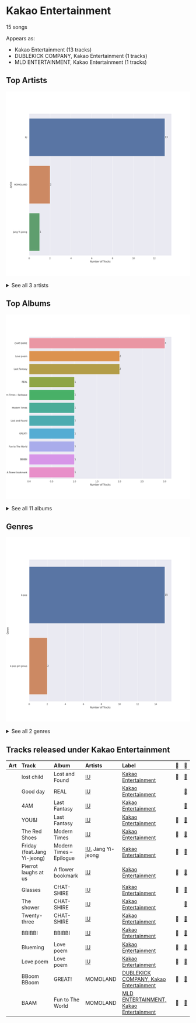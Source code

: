 # Kakao Entertainment

15 songs

Appears as:
- Kakao Entertainment (13 tracks)
- DUBLEKICK COMPANY, Kakao Entertainment (1 tracks)
- MLD ENTERTAINMENT, Kakao Entertainment (1 tracks)

## Top Artists

![Bar chart of top 3 artists](../images/labels/kakao_entertainment/artists.png)


<details>
<summary>See all 3 artists</summary>

|   Number of Tracks | Art                                                                                              | Artist                 | 🔗                                                           |
|-------------------:|:-------------------------------------------------------------------------------------------------|:-----------------------|:------------------------------------------------------------|
|                 13 | <img src="https://i.scdn.co/image/ab6761610000e5eb006ff3c0136a71bfb9928d34" alt="" width="50" /> | [IU](../artists/iu.md) | [🔗](https://open.spotify.com/artist/3HqSLMAZ3g3d5poNaI7GOU) |
|                  2 | <img src="https://i.scdn.co/image/ab6761610000e5eb4d4b74165ecfadcacf0771ae" alt="" width="50" /> | MOMOLAND               | [🔗](https://open.spotify.com/artist/5RR0MLwcjc87wjSw2JYdwx) |
|                  1 | <img src="nan" alt="" width="50" />                                                              | Jang Yi-jeong          | [🔗](https://open.spotify.com/artist/7nLakaHt1koh5mP4OIVM0F) |

</details>


## Top Albums

![Bar chart of top 11 albums](../images/labels/kakao_entertainment/albums.png)


<details>
<summary>See all 11 albums</summary>

|   Number of Tracks | Art                                                                                              | Album                   | Release Date   | 🔗                                                          |
|-------------------:|:-------------------------------------------------------------------------------------------------|:------------------------|:---------------|:-----------------------------------------------------------|
|                  3 | <img src="https://i.scdn.co/image/ab67616d0000b2736a0cfc4171d2a0cb9dc7c9ab" alt="" width="50" /> | CHAT-SHIRE              | 2015-10-23     | [🔗](https://open.spotify.com/album/3rMvAe0zU0pJRnRa7Rfc1U) |
|                  2 | <img src="https://i.scdn.co/image/ab67616d0000b273b658276cd9884ef6fae69033" alt="" width="50" /> | Love poem               | 2019-11-18     | [🔗](https://open.spotify.com/album/2xEH7SRzJq7LgA0fCtTlxH) |
|                  2 | <img src="https://i.scdn.co/image/ab67616d0000b273bf5f4138ebc9ba3fd6f0cde9" alt="" width="50" /> | Last Fantasy            | 2011-11-29     | [🔗](https://open.spotify.com/album/149BHv6qAyMgJ483vPi77C) |
|                  1 | <img src="https://i.scdn.co/image/ab67616d0000b27315cf3110f19687b1a24943d1" alt="" width="50" /> | REAL                    | 2010-12-09     | [🔗](https://open.spotify.com/album/4WY1pPvmP9sBlVICuPxBQh) |
|                  1 | <img src="https://i.scdn.co/image/ab67616d0000b27315b8cef21bf4482d56c15614" alt="" width="50" /> | Modern Times – Epilogue | 2013-12-20     | [🔗](https://open.spotify.com/album/56MqewtCUq5bplrqEYTVL0) |
|                  1 | <img src="https://i.scdn.co/image/ab67616d0000b2734897a7925914a3a10ce68c31" alt="" width="50" /> | Modern Times            | 2013-10-08     | [🔗](https://open.spotify.com/album/2QcuXvQBWv1ZKyQtEhLbFe) |
|                  1 | <img src="https://i.scdn.co/image/ab67616d0000b273a1bb22f3ae0fe8b97bda6931" alt="" width="50" /> | Lost and Found          | 2008-09-23     | [🔗](https://open.spotify.com/album/5CqhdN6fFBPN5JcNiU1uyF) |
|                  1 | <img src="https://i.scdn.co/image/ab67616d0000b273a5bb4ef1ca42f4378d815c7c" alt="" width="50" /> | GREAT!                  | 2018-01-03     | [🔗](https://open.spotify.com/album/5vt2sEP5J0VNbYXoA7h2k4) |
|                  1 | <img src="https://i.scdn.co/image/ab67616d0000b27342b393df3e24a66e5accbf2b" alt="" width="50" /> | Fun to The World        | 2018-06-26     | [🔗](https://open.spotify.com/album/75dkh8s39e7txjNe9cODH3) |
|                  1 | <img src="https://i.scdn.co/image/ab67616d0000b273a1d785640d9421ec17ea8fe6" alt="" width="50" /> | BBIBBI                  | 2018-10-10     | [🔗](https://open.spotify.com/album/4ghBzVOTFoeKPPmyNKjVtI) |
|                  1 | <img src="https://i.scdn.co/image/ab67616d0000b273f8ac90d6852487a82df1b443" alt="" width="50" /> | A flower bookmark       | 2014-05-16     | [🔗](https://open.spotify.com/album/460uGpon2JwPfRgDohV2bP) |

</details>


## Genres

![Bar chart of top 2 genres](../images/labels/kakao_entertainment/genres.png)


<details>
<summary>See all 2 genres</summary>

|   Number of Tracks | Genre                                             |
|-------------------:|:--------------------------------------------------|
|                 15 | [k-pop](../genres/k_pop.md)                       |
|                  2 | [k-pop girl group](../genres/k_pop_girl_group.md) |

</details>


## Tracks released under Kakao Entertainment

| Art                                                                                              | Track                       | Album                   | Artists                               | Label                                                            | 💚   | 🔗                                                          |
|:-------------------------------------------------------------------------------------------------|:----------------------------|:------------------------|:--------------------------------------|:-----------------------------------------------------------------|:----|:-----------------------------------------------------------|
| <img src="https://i.scdn.co/image/ab67616d0000b273a1bb22f3ae0fe8b97bda6931" alt="" width="50" /> | lost child                  | Lost and Found          | [IU](../artists/iu.md)                | [Kakao Entertainment](kakao_entertainment.md)                    | 💚   | [🔗](https://open.spotify.com/track/1EzYoGGkr0azLsiq8svGSl) |
| <img src="https://i.scdn.co/image/ab67616d0000b27315cf3110f19687b1a24943d1" alt="" width="50" /> | Good day                    | REAL                    | [IU](../artists/iu.md)                | [Kakao Entertainment](kakao_entertainment.md)                    |     | [🔗](https://open.spotify.com/track/1SwZVVH9BnXtLRLi2cbFhw) |
| <img src="https://i.scdn.co/image/ab67616d0000b273bf5f4138ebc9ba3fd6f0cde9" alt="" width="50" /> | 4AM                         | Last Fantasy            | [IU](../artists/iu.md)                | [Kakao Entertainment](kakao_entertainment.md)                    |     | [🔗](https://open.spotify.com/track/3K2qsjNSynFOx2XHTHGXT2) |
| <img src="https://i.scdn.co/image/ab67616d0000b273bf5f4138ebc9ba3fd6f0cde9" alt="" width="50" /> | YOU&I                       | Last Fantasy            | [IU](../artists/iu.md)                | [Kakao Entertainment](kakao_entertainment.md)                    | 💚   | [🔗](https://open.spotify.com/track/37S86pw74OH8j96ZmMnrpR) |
| <img src="https://i.scdn.co/image/ab67616d0000b2734897a7925914a3a10ce68c31" alt="" width="50" /> | The Red Shoes               | Modern Times            | [IU](../artists/iu.md)                | [Kakao Entertainment](kakao_entertainment.md)                    | 💚   | [🔗](https://open.spotify.com/track/3atsk5EWI5fNxLMIJnfYfJ) |
| <img src="https://i.scdn.co/image/ab67616d0000b27315b8cef21bf4482d56c15614" alt="" width="50" /> | Friday (feat.Jang Yi-jeong) | Modern Times – Epilogue | [IU](../artists/iu.md), Jang Yi-jeong | [Kakao Entertainment](kakao_entertainment.md)                    | 💚   | [🔗](https://open.spotify.com/track/0GsRx0gPft6RmijIwMsKmG) |
| <img src="https://i.scdn.co/image/ab67616d0000b273f8ac90d6852487a82df1b443" alt="" width="50" /> | Pierrot laughs at us        | A flower bookmark       | [IU](../artists/iu.md)                | [Kakao Entertainment](kakao_entertainment.md)                    | 💚   | [🔗](https://open.spotify.com/track/7rx1DA57CL4nGS3AnFGjgJ) |
| <img src="https://i.scdn.co/image/ab67616d0000b2736a0cfc4171d2a0cb9dc7c9ab" alt="" width="50" /> | Glasses                     | CHAT-SHIRE              | [IU](../artists/iu.md)                | [Kakao Entertainment](kakao_entertainment.md)                    | 💚   | [🔗](https://open.spotify.com/track/4ogMtogPGtC1VwKRNiHymx) |
| <img src="https://i.scdn.co/image/ab67616d0000b2736a0cfc4171d2a0cb9dc7c9ab" alt="" width="50" /> | The shower                  | CHAT-SHIRE              | [IU](../artists/iu.md)                | [Kakao Entertainment](kakao_entertainment.md)                    |     | [🔗](https://open.spotify.com/track/6Ig42GJlpNtP77kGIXYZc4) |
| <img src="https://i.scdn.co/image/ab67616d0000b2736a0cfc4171d2a0cb9dc7c9ab" alt="" width="50" /> | Twenty-three                | CHAT-SHIRE              | [IU](../artists/iu.md)                | [Kakao Entertainment](kakao_entertainment.md)                    | 💚   | [🔗](https://open.spotify.com/track/3YkDslZvvMixTwgDId0aYB) |
| <img src="https://i.scdn.co/image/ab67616d0000b273a1d785640d9421ec17ea8fe6" alt="" width="50" /> | BBIBBI                      | BBIBBI                  | [IU](../artists/iu.md)                | [Kakao Entertainment](kakao_entertainment.md)                    | 💚   | [🔗](https://open.spotify.com/track/4as4XEOR03oGm1STUKl6pa) |
| <img src="https://i.scdn.co/image/ab67616d0000b273b658276cd9884ef6fae69033" alt="" width="50" /> | Blueming                    | Love poem               | [IU](../artists/iu.md)                | [Kakao Entertainment](kakao_entertainment.md)                    | 💚   | [🔗](https://open.spotify.com/track/4Dr2hJ3EnVh2Aaot6fRwDO) |
| <img src="https://i.scdn.co/image/ab67616d0000b273b658276cd9884ef6fae69033" alt="" width="50" /> | Love poem                   | Love poem               | [IU](../artists/iu.md)                | [Kakao Entertainment](kakao_entertainment.md)                    | 💚   | [🔗](https://open.spotify.com/track/7HrE6HtYNBbGqp5GmHbFV0) |
| <img src="https://i.scdn.co/image/ab67616d0000b273a5bb4ef1ca42f4378d815c7c" alt="" width="50" /> | BBoom BBoom                 | GREAT!                  | MOMOLAND                              | [DUBLEKICK COMPANY, Kakao Entertainment](kakao_entertainment.md) | 💚   | [🔗](https://open.spotify.com/track/3BPoSr2pO34Aan6alFfVto) |
| <img src="https://i.scdn.co/image/ab67616d0000b27342b393df3e24a66e5accbf2b" alt="" width="50" /> | BAAM                        | Fun to The World        | MOMOLAND                              | [MLD ENTERTAINMENT, Kakao Entertainment](kakao_entertainment.md) | 💚   | [🔗](https://open.spotify.com/track/4Is1b37KJY9XVCgzp81FBW) |
